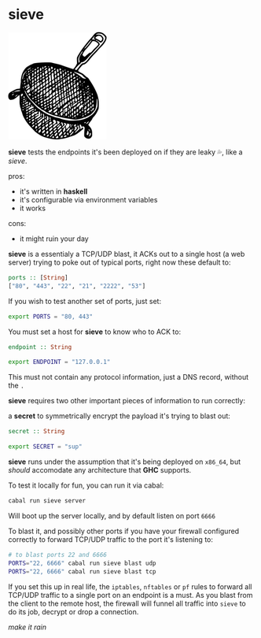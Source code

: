 # sieve

![sieve](./doc/sieve.png)

**sieve** tests the endpoints it's been deployed on if they are leaky 💦, like a _sieve_. 


pros:
- it's written in **haskell**
- it's configurable via environment variables
- it works

cons:
- it might ruin your day

**sieve** is a essentialy a TCP/UDP blast, it ACKs out to a single host (a web server) trying to poke out of typical ports, right now these default to:

```haskell
ports :: [String]
["80", "443", "22", "21", "2222", "53"]
```

If you wish to test another set of ports, just set:

```sh
export PORTS = "80, 443"
```

You must set a host for **sieve** to know who to ACK to:

```haskell
endpoint :: String
```
```sh
export ENDPOINT = "127.0.0.1"
```

This must not contain any protocol information, just a DNS record, without the `.`

**sieve** requires two other important pieces of information to run correctly:

a **secret** to symmetrically encrypt the payload it's trying to blast out:

```haskell
secret :: String
```
```sh
export SECRET = "sup"
```

**sieve** runs under the assumption that it's being deployed on `x86_64`, but _should_ accomodate any architecture that **GHC** supports.

To test it locally for fun, you can run it via cabal:

```sh
cabal run sieve server
```

Will boot up the server locally, and by default listen on port `6666`

To blast it, and possibly other ports if you have your firewall configured correctly to forward TCP/UDP traffic to the port it's listening to:

```sh
# to blast ports 22 and 6666
PORTS="22, 6666" cabal run sieve blast udp
PORTS="22, 6666" cabal run sieve blast tcp
```

If you set this up in real life, the `iptables`, `nftables` or `pf` rules to forward all TCP/UDP traffic to a single port on an endpoint is a must. As you blast from the client to the remote host, the firewall will funnel all traffic into `sieve` to do its job, decrypt or drop a connection.

_make it rain_